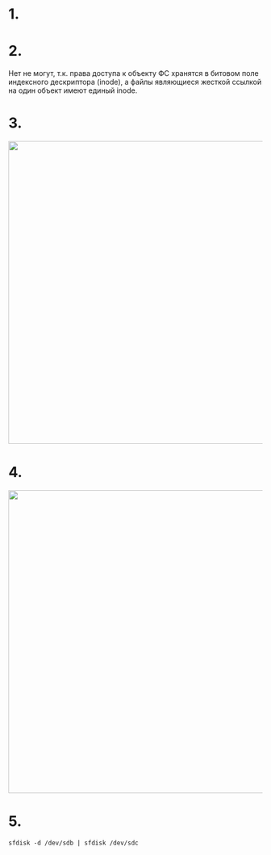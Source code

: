 # 1.


# 2.

Нет не могут, т.к. права доступа к объекту ФС хранятся в битовом поле индексного дескриптора (inode), а файлы являющиеся жесткой ссылкой на один объект имеют единый inode.


# 3.

<img src="https://drive.google.com/uc?export=view&id=1HtY-VB5Bh8av5FlGo1t2kP6EXZC_GvRV" width="600px">

# 4.

<img src="https://drive.google.com/uc?export=view&id=1DSkqK2bqDUUonmz9zAMVqaB0bjBUaX5p" width="600px">

# 5.

```sfdisk -d /dev/sdb | sfdisk /dev/sdc```



